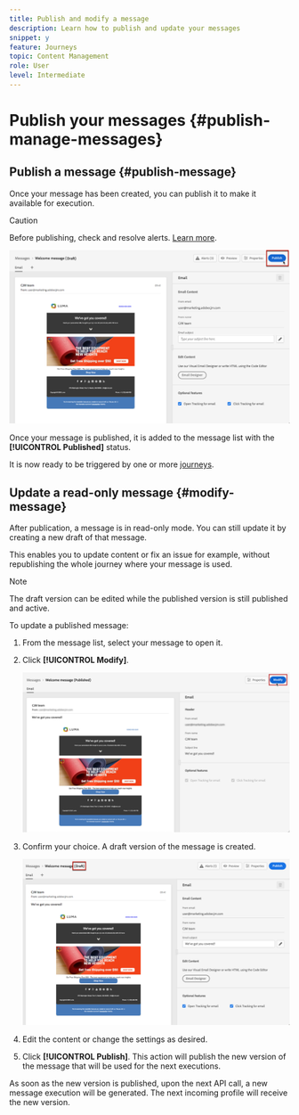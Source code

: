 ```yaml
---
title: Publish and modify a message
description: Learn how to publish and update your messages
snippet: y
feature: Journeys
topic: Content Management
role: User
level: Intermediate
---
```

# Publish your messages {#publish-manage-messages}

## Publish a message {#publish-message}

Once your message has been created, you can publish it to make it available for execution.

>[!CAUTION]
>
>Before publishing, check and resolve alerts. [Learn more](alerts.md).

![](assets/publish-message.png)

Once your message is published, it is added to the message list with the **[!UICONTROL Published]** status.

It is now ready to be triggered by one or more [journeys](building-journeys/journey.md).

## Update a read-only message {#modify-message}

After publication, a message is in read-only mode. You can still update it by creating a new draft of that message.

This enables you to update content or fix an issue for example, without republishing the whole journey where your message is used.

>[!NOTE]
>
>The draft version can be edited while the published version is still published and active.

To update a published message:

1. From the message list, select your message to open it.

1. Click **[!UICONTROL Modify]**.

   ![](assets/message-modify.png)

1. Confirm your choice. A draft version of the message is created.

   ![](assets/message-modify-v2.png)

1. Edit the content or change the settings as desired.
1. Click **[!UICONTROL Publish]**. This action will publish the new version of the message that will be used for the next executions.

As soon as the new version is published, upon the next API call, a new message execution will be generated. The next incoming profile will receive the new version.

<!--For batch messages, the audience/segment being processed in the previous execution will not be affected by the new version. Only the next incoming API call with an audience/segment will generate a new message execution with the new version. -->

